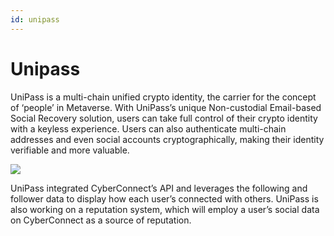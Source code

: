 ```yaml
---
id: unipass
---
```


# Unipass

UniPass is a multi-chain unified crypto identity, the carrier for the concept of ‘people’ in Metaverse. With UniPass’s unique Non-custodial Email-based Social Recovery solution, users can take full control of their crypto identity with a keyless experience. Users can also authenticate multi-chain addresses and even social accounts cryptographically, making their identity verifiable and more valuable.

![](https://files.gitbook.com/v0/b/gitbook-x-prod.appspot.com/o/spaces%2FF7jRWxIzybTcOZu4ciPh%2Fuploads%2FTeKqSdnGgGTQ8OfbSNzx%2Fimage-20220113150111733.png?alt=media&token=c326cc7f-2a45-4987-a884-e6b9e901bf89)

UniPass integrated CyberConnect’s API and leverages the following and follower data to display how each user’s connected with others. UniPass is also working on a reputation system, which will employ a user’s social data on CyberConnect as a source of reputation. 